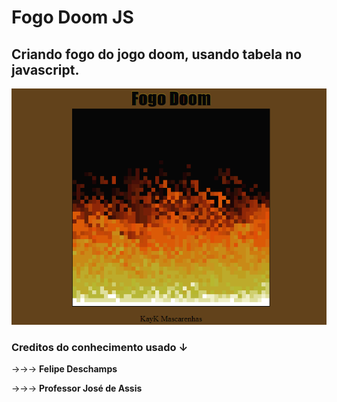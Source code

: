 # Fogo Doom JS
## Criando fogo do jogo doom, usando tabela no javascript.

![Gif Doom](https://github.com/KsmKayk/Fogo-Doom/blob/master/Projeto%20Fogo%20Doom/Gif%20de%20funcionamento.gif)

### Creditos do conhecimento usado ↓
→→→ **Felipe Deschamps**

→→→ **Professor José de Assis**
